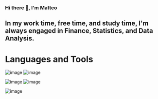 ### Hi there 👋, I'm Matteo

## In my work time, free time, and study time, I'm always engaged in Finance, Statistics, and Data Analysis.
# Languages and Tools
![image](https://github.com/feematteo/feematteo/assets/103369857/cb5de2ca-b980-4162-bb69-2d6e526208af) ![image](https://github.com/feematteo/feematteo/assets/103369857/27290101-5bf2-4f99-9f52-072ca5c03946)

![image](https://github.com/feematteo/feematteo/assets/103369857/8b118b16-c646-4761-8664-a4b1ac839bc4) ![image](https://github.com/feematteo/feematteo/assets/103369857/9458daa8-e5c0-467a-9ccb-fb67c9db379e)

![image](https://github.com/feematteo/feematteo/assets/103369857/ce3dea22-d3e0-47ee-92e8-703a84c781cd)


<!--
**feematteo/feematteo** is a ✨ _special_ ✨ repository because its `README.md` (this file) appears on your GitHub profile.

Here are some ideas to get you started:

- 🔭 I’m currently working on ...
- 🌱 I’m currently learning ...
- 👯 I’m looking to collaborate on ...
- 🤔 I’m looking for help with ...
- 💬 Ask me about ...
- 📫 How to reach me: ...
- 😄 Pronouns: ...
- ⚡ Fun fact: ...
-->
